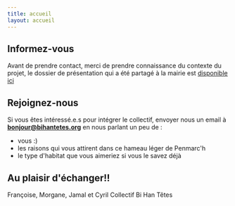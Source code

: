 ```yaml
---
title: accueil
layout: accueil
---
```


## Informez-vous

Avant de prendre contact, merci de prendre connaissance du contexte du projet, le dossier de présentation qui a été partagé à la mairie est [disponible ici](medias/Collectif%20Bi%20Han%20Têtes%20appel%20à%20projet%20Mairie%20Penmarc'h%20Hameaux%20legers%20Mai%20%20Juin%202025.pdf)


## Rejoignez-nous

Si vous êtes intéressé.e.s pour intégrer le collectif, envoyer nous un email à **bonjour@bihantetes.org** en nous parlant un peu de : 
 - vous :)
 - les raisons qui vous attirent dans ce hameau léger de Penmarc'h
 - le type d'habitat que vous aimeriez si vous le savez déjà

## Au plaisir d'échanger!!

Françoise, Morgane, Jamal et Cyril
Collectif Bi Han Têtes
 










